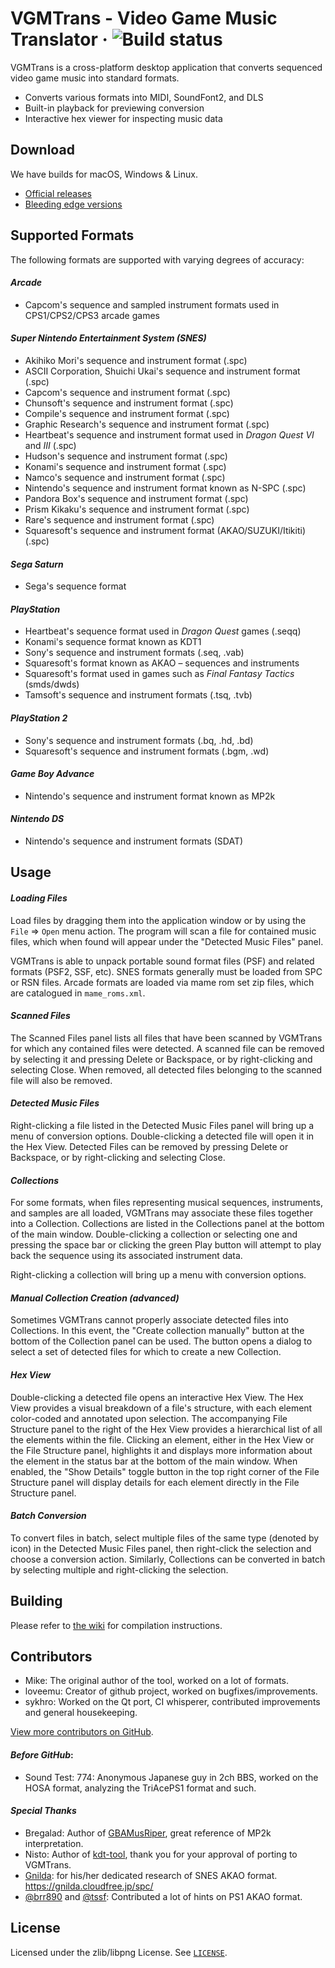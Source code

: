 # VGMTrans - Video Game Music Translator &middot; ![Build status](https://github.com/vgmtrans/vgmtrans/actions/workflows/build.yml/badge.svg?branch=master)

VGMTrans is a cross-platform desktop application that converts sequenced video game music into standard formats.

* Converts various formats into MIDI, SoundFont2, and DLS
* Built-in playback for previewing conversion
* Interactive hex viewer for inspecting music data

## Download
We have builds for macOS, Windows & Linux.

* [Official releases](https://github.com/vgmtrans/vgmtrans/releases)
* [Bleeding edge versions](https://nightly.link/vgmtrans/vgmtrans/workflows/build/master)

## Supported Formats

The following formats are supported with varying degrees of accuracy:

#### *Arcade*

* Capcom's sequence and sampled instrument formats used in CPS1/CPS2/CPS3 arcade games

#### *Super Nintendo Entertainment System (SNES)*

* Akihiko Mori's sequence and instrument format (.spc)
* ASCII Corporation, Shuichi Ukai's sequence and instrument format (.spc)
* Capcom's sequence and instrument format (.spc)
* Chunsoft's sequence and instrument format (.spc)
* Compile's sequence and instrument format (.spc)
* Graphic Research's sequence and instrument format (.spc)
* Heartbeat's sequence and instrument format used in *Dragon Quest VI* and *III* (.spc)
* Hudson's sequence and instrument format (.spc)
* Konami's sequence and instrument format (.spc)
* Namco's sequence and instrument format (.spc)
* Nintendo's sequence and instrument format known as N-SPC (.spc)
* Pandora Box's sequence and instrument format (.spc)
* Prism Kikaku's sequence and instrument format (.spc)
* Rare's sequence and instrument format (.spc)
* Squaresoft's sequence and instrument format (AKAO/SUZUKI/Itikiti) (.spc)

#### *Sega Saturn*

* Sega's sequence format

#### *PlayStation*

* Heartbeat's sequence format used in *Dragon Quest* games (.seqq)
* Konami's sequence format known as KDT1
* Sony's sequence and instrument formats (.seq, .vab)
* Squaresoft's format known as AKAO – sequences and instruments
* Squaresoft's format used in games such as *Final Fantasy Tactics* (smds/dwds)
* Tamsoft's sequence and instrument formats (.tsq, .tvb)

#### *PlayStation 2*

* Sony's sequence and instrument formats (.bq, .hd, .bd)
* Squaresoft's sequence and instrument formats (.bgm, .wd)

#### *Game Boy Advance*

* Nintendo's sequence and instrument format known as MP2k

#### *Nintendo DS*

* Nintendo's sequence and instrument formats (SDAT)

## Usage

#### *Loading Files*
Load files by dragging them into the application window or by using the `File` => `Open` menu action. The program will scan a
file for contained music files, which when found will appear under the "Detected Music Files" panel. 

VGMTrans is able to 
unpack portable sound format files (PSF) and related formats (PSF2, SSF, etc). SNES formats generally must be loaded from SPC or RSN files. 
Arcade formats are loaded via mame rom set zip files, which are catalogued in `mame_roms.xml`.

#### *Scanned Files*

The Scanned Files panel lists all files that have been scanned by VGMTrans for which any contained files were detected.
A scanned file can be removed by selecting it and pressing Delete or Backspace, or by right-clicking and selecting Close.
When removed, all detected files belonging to the scanned file will also be removed.

#### *Detected Music Files*
Right-clicking a file listed in the Detected Music Files panel will bring up a menu of conversion options. Double-clicking 
a detected file will open it in the Hex View. Detected Files can be removed by pressing Delete or Backspace, or by right-clicking and selecting Close.

#### *Collections*
For some formats, when files representing musical sequences, instruments, and samples are all loaded, VGMTrans may
associate these files together into a Collection. Collections are listed in the Collections panel at the bottom of the
main window. Double-clicking a collection or selecting one and pressing the space bar or clicking the green Play button 
will attempt to play back the sequence using its associated instrument data.

Right-clicking a collection will bring up a menu with conversion options.

#### *Manual Collection Creation (advanced)*
Sometimes VGMTrans cannot properly associate detected files into Collections. In this event, the "Create collection manually" 
button at the bottom of the Collection panel can be used. The button opens a dialog to select a set of detected files for
which to create a new Collection.


#### *Hex View*
Double-clicking a detected file opens an interactive Hex View. The Hex View provides a visual
breakdown of a file's structure, with each element color-coded and annotated upon selection. 
The accompanying File Structure panel to the right of the Hex View provides a hierarchical list of all the elements 
within the file. Clicking an element, either in the Hex View or the File Structure panel, highlights it and
displays more information about the element in the status bar at the bottom of the main window. When enabled, the "Show Details"
toggle button in the top right corner of the File Structure panel will display details for each element directly
in the File Structure panel.

#### *Batch Conversion*

To convert files in batch, select multiple files of the same type (denoted by icon) in the Detected Music Files panel, 
then right-click the selection and choose a conversion action. Similarly, Collections can be converted in batch by 
selecting multiple and right-clicking the selection.

## Building

Please refer to [the wiki](https://github.com/vgmtrans/vgmtrans/wiki) for compilation instructions.

## Contributors

- Mike: The original author of the tool, worked on a lot of formats.
- loveemu: Creator of github project, worked on bugfixes/improvements.
- sykhro: Worked on the Qt port, CI whisperer, contributed improvements and general housekeeping.

[View more contributors on GitHub](https://github.com/vgmtrans/vgmtrans/graphs/contributors).

#### *Before GitHub*:

- Sound Test: 774: Anonymous Japanese guy in 2ch BBS, worked on the HOSA format, analyzing the TriAcePS1 format and such.

#### *Special Thanks*

- Bregalad: Author of [GBAMusRiper](https://www.romhacking.net/utilities/881/), great reference of MP2k interpretation.
- Nisto: Author of [kdt-tool](https://github.com/Nisto/kdt-tool), thank you for your approval of porting to VGMTrans.
- [Gnilda](https://twitter.com/god_gnilda): for his/her dedicated research of SNES AKAO format. <https://gnilda.cloudfree.jp/spc/>
- [@brr890](https://twitter.com/brr890) and [@tssf](https://twitter.com/tssf): Contributed a lot of hints on PS1 AKAO format.

## License
Licensed under the zlib/libpng License. See [`LICENSE`](https://github.com/vgmtrans/vgmtrans/blob/master/LICENSE).
